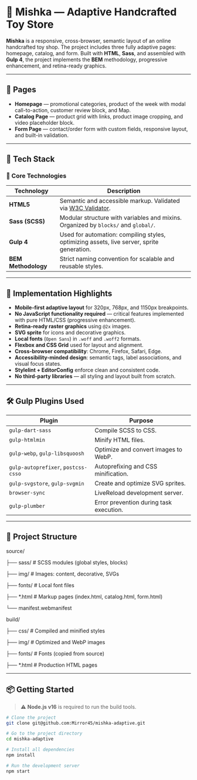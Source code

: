 # 🧸 Mishka — Adaptive Handcrafted Toy Store

**Mishka** is a responsive, cross-browser, semantic layout of an online handcrafted toy shop. The project includes three fully adaptive pages: homepage, catalog, and form. Built with **HTML**, **Sass**, and assembled with **Gulp 4**, the project implements the **BEM** methodology, progressive enhancement, and retina-ready graphics.

---

## 📄 Pages

- **Homepage** — promotional categories, product of the week with modal call-to-action, customer review block, and Map.
- **Catalog Page** — product grid with links, product image cropping, and video placeholder block.
- **Form Page** — contact/order form with custom fields, responsive layout, and built-in validation.

---

## 🧰 Tech Stack

### 🔧 Core Technologies

| Technology       | Description |
|------------------|-------------|
| **HTML5**        | Semantic and accessible markup. Validated via [W3C Validator](https://validator.w3.org/nu/). |
| **Sass (SCSS)**  | Modular structure with variables and mixins. Organized by `blocks/` and `global/`. |
| **Gulp 4**       | Used for automation: compiling styles, optimizing assets, live server, sprite generation. |
| **BEM Methodology** | Strict naming convention for scalable and reusable styles. |

---

## 🎯 Implementation Highlights

- **Mobile-first adaptive layout** for 320px, 768px, and 1150px breakpoints.
- **No JavaScript functionality required** — critical features implemented with pure HTML/CSS (progressive enhancement).
- **Retina-ready raster graphics** using `@2x` images.
- **SVG sprite** for icons and decorative graphics.
- **Local fonts** (`Open Sans`) in `.woff` and `.woff2` formats.
- **Flexbox and CSS Grid** used for layout and alignment.
- **Cross-browser compatibility**: Chrome, Firefox, Safari, Edge.
- **Accessibility-minded design**: semantic tags, label associations, and visual focus states.
- **Stylelint + EditorConfig** enforce clean and consistent code.
- **No third-party libraries** — all styling and layout built from scratch.

---

## 🛠 Gulp Plugins Used

| Plugin                  | Purpose |
|-------------------------|---------|
| `gulp-dart-sass`        | Compile SCSS to CSS. |
| `gulp-htmlmin`          | Minify HTML files. |
| `gulp-webp`, `gulp-libsquoosh` | Optimize and convert images to WebP. |
| `gulp-autoprefixer`, `postcss-csso` | Autoprefixing and CSS minification. |
| `gulp-svgstore`, `gulp-svgmin` | Create and optimize SVG sprites. |
| `browser-sync`          | LiveReload development server. |
| `gulp-plumber`          | Error prevention during task execution. |

---

## 📁 Project Structure

source/

├── sass/ # SCSS modules (global styles, blocks)

├── img/ # Images: content, decorative, SVGs

├── fonts/ # Local font files

├── *.html # Markup pages (index.html, catalog.html, form.html)

└── manifest.webmanifest

build/

├── css/ # Compiled and minified styles

├── img/ # Optimized and WebP images

├── fonts/ # Fonts (copied from source)

├── *.html # Production HTML pages

---

## 📦 Getting Started

> ⚠️ **Node.js v16** is required to run the build tools.

```bash
# Clone the project
git clone git@github.com:Mirror45/mishka-adaptive.git

# Go to the project directory
cd mishka-adaptive

# Install all dependencies
npm install

# Run the development server
npm start

```

